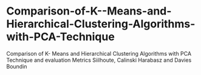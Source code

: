 # Comparison-of-K--Means-and-Hierarchical-Clustering-Algorithms-with-PCA-Technique
Comparison of K- Means and Hierarchical Clustering Algorithms with PCA Technique and evaluation Metrics Siilhoute, Calinski Harabasz and Davies Boundin
